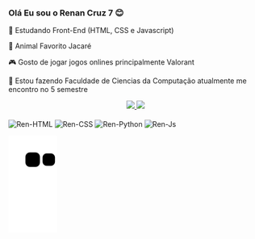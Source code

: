 ### Olá Eu sou o Renan Cruz 7 😊

🎒 Estudando Front-End (HTML, CSS e Javascript)

🐊 Animal Favorito Jacaré

🎮 Gosto de jogar jogos onlines principalmente Valorant

📙 Estou fazendo Faculdade de Ciencias da Computação atualmente me encontro no 5 semestre


<div align="center">
  <a href="https://github.com/RenanCruz7">
    <img height="150em" src="https://github-readme-stats.vercel.app/api?username=RenanCruz7&count_private=true&include_all_commits=true&show_icons=true&theme=dracula&hide_border=false&show_owner=true"/>
    <img height="180em" src="https://github-readme-stats.vercel.app/api/top-langs/?username=RenanCruz7&theme=dracula&layout=compact"/>
  </a>
</div>


  
</div>
  </a>
  <div style="display: inline_block"><br>
  <img align="center" alt="Ren-HTML" height="30" width="100" src="https://img.shields.io/badge/HTML5-E34F26?style=for-the-badge&logo=html5&logoColor=white">
  <img align="center" alt="Ren-CSS" height="30" width="100" src="https://img.shields.io/badge/CSS3-1572B6?style=for-the-badge&logo=css3&logoColor=white">
  <img align="center" alt="Ren-Python" height="30" width="100" src="https://img.shields.io/badge/Python-14354C?style=for-the-badge&logo=python&logoColor=white">
  <img align="center" alt="Ren-Js" height="30" width="100" src="https://img.shields.io/badge/JavaScript-323330?style=for-the-badge&logo=javascript&logoColor=F7DF1E">
</div>

![Snake animation](https://github.com/RenanCruz7/RenanCruz7/blob/output/github-contribution-grid-snake.svg)
